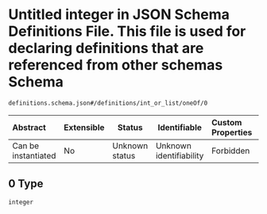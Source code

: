# Untitled integer in JSON Schema Definitions File. This file is used for declaring definitions that are referenced from other schemas Schema

```txt
definitions.schema.json#/definitions/int_or_list/oneOf/0
```




| Abstract            | Extensible | Status         | Identifiable            | Custom Properties | Additional Properties | Access Restrictions | Defined In                                                                         |
| :------------------ | ---------- | -------------- | ----------------------- | :---------------- | --------------------- | ------------------- | ---------------------------------------------------------------------------------- |
| Can be instantiated | No         | Unknown status | Unknown identifiability | Forbidden         | Allowed               | none                | [definitions.schema.json\*](../out/definitions.schema.json "open original schema") |

## 0 Type

`integer`
